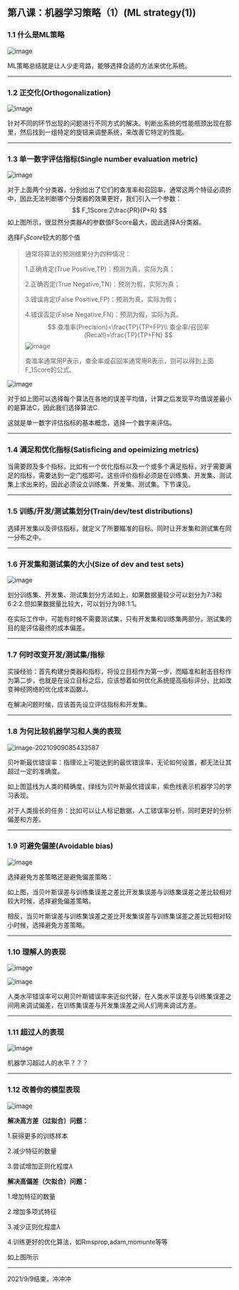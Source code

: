 ## 第八课：机器学习策略（1）(ML strategy(1))

### 1.1 什么是ML策略

![image](https://cdn.jsdelivr.net/gh/JLUVicent/image-saving@master/20210731/image.3vsphvrv73w0.png)

ML策略总结就是让人少走弯路，能够选择合适的方法来优化系统。

***

### 1.2 正交化(Orthogonalization)

![image](https://cdn.jsdelivr.net/gh/JLUVicent/image-saving@master/20210731/image.4084df3i86k0.png)

针对不同的环节出现的问题进行不同方式的解决。判断出系统的性能瓶颈出现在那里，然后找到一组特定的旋钮来调整系统，来改善它特定的性能。

***

### 1.3 单一数字评估指标(Single number evaluation metric)

![image](https://cdn.jsdelivr.net/gh/JLUVicent/image-saving@master/20210731/image.4cykijtb6zi0.png)

对于上面两个分类器，分别给出了它们的查准率和召回率，通常这两个特征必须折中，因此无法判断哪个分类器的效果更好，我们引入一个参数：
$$
F_1Score:2\frac{PR}{P+R}
$$
如上图所示，很显然分类器A的参数值FScore最大，因此选择A分类器。

选择$F_1Score$较大的那个值

>通常将算法的预测结果分为四种情况：
>
>1.正确肯定(True Positive,TP)：预测为真，实际为真；
>
>2.正确否定(True Negative,TN)：预测为假，实际为真；
>
>3.错误肯定(False Positive,FP)：预测为真，实际为假；
>
>4.错误否定(False Negative,FN)：预测为假，实际为真。
>$$
>查准率(Precision)=\frac{TP}{TP+FP}\\
>查全率/召回率(Recall)=\frac{TP}{TP+FN}
>$$
>![image](https://cdn.jsdelivr.net/gh/JLUVicent/image-saving@master/20210731/image.4azxxh50ehc.png)
>
>查准率通常用P表示，查全率或召回率通常用R表示，则可以得到上面F_1Score的公式。

![image](https://cdn.jsdelivr.net/gh/JLUVicent/image-saving@master/20210731/image.1jkb8qx6ahgg.png)

对于如上图可以选择每个算法在各地的误差平均值，计算之后发现平均值误差最小的是算法C，因此我们选择算法C.

这就是单一数字评估指标的基本概念，选择一个数字来评估。

***

### 1.4 满足和优化指标(Satisficing and opeimizing metrics)

当需要顾及多个指标，比如有一个优化指标以及一个或多个满足指标，对于需要满足的指标，需要达到一定门槛即可。这些评价指标必须是在训练集、开发集、测试集上求出来的，因此必须设立训练集、开发集、测试集。下节课见。

***

### 1.5 训练/开发/测试集划分(Train/dev/test distributions)

选择开发集以及评估指标，就定义了所要瞄准的目标。同时让开发集和测试集在同一分布之中。

***

### 1.6 开发集和测试集的大小(Size of dev and test sets)

![image](https://cdn.jsdelivr.net/gh/JLUVicent/image-saving@master/20210731/image.4cd083qquns0.png)

划分训练集、开发集、测试集划分方法如上，如果数据量较少可以划分为7:3和6:2:2.但如果数据量比较大，可以划分为98:1:1。

在实际工作中，可能有时候不需要测试集，只有开发集和训练集两部分。测试集的目的是评估最终的成本偏差。

***

### 1.7 何时改变开发/测试集/指标

实操经验：首先构建分类器和指标，将设立目标作为第一步，而瞄准和射击目标作为第二步，也就是在设立目标之后，应该想着如何优化系统提高指标评分，比如改变神经网络的优化成本函数J。

在解决问题时候，应该首先设立评估指标和开发集。

***

### 1.8 为何比较机器学习和人类的表现

![image-20210909085433587](D:\typora\深度学习\img\image-20210909085433587.png)

贝叶斯最优错误率：指理论上可能达到的最优错误率，无论如何设置，都无法让其超过一定的准确度。

如上图蓝线为人类的精确度，绿线为贝叶斯最优错误率，紫色线表示机器学习的学习表现。

对于人类擅长的任务：比如可以让人标记数据，人工错误率分析，同时更好的分析偏差和方差。

***

### 1.9 可避免偏差(Avoidable bias)

![image](https://cdn.jsdelivr.net/gh/JLUVicent/image-saving@master/20210731/image.2d893r3zd2dc.png)

选择避免方差策略还是避免偏差策略：

如上图，当贝叶斯误差与训练集误差之差比开发集误差与训练集误差之差比较相对较大时候，选择避免偏差策略，

相反，当贝叶斯误差与训练集误差之差比开发集误差与训练集误差之差比较相对较小时候，选择避免方差策略。

***

### 1.10 理解人的表现

![image](https://cdn.jsdelivr.net/gh/JLUVicent/image-saving@master/20210731/image.23d6wfsxhqbk.png)

![image](https://cdn.jsdelivr.net/gh/JLUVicent/image-saving@master/20210731/image.5sgxxfguuf40.png)

人类水平错误率可以用贝叶斯错误率来近似代替，在人类水平误差与训练集误差之间用来调试偏差，在训练集误差与开发集误差之间人们用来调试方差。

***

### 1.11 超过人的表现

![image](https://cdn.jsdelivr.net/gh/JLUVicent/image-saving@master/20210731/image.4zz5786f1tk0.png)

机器学习超过人的水平？？？

***

### 1.12 改善你的模型表现

![image](https://cdn.jsdelivr.net/gh/JLUVicent/image-saving@master/20210731/image.7hs7k7s5ke00.png)

**解决高方差（过拟合）问题：**

1.获得更多的训练样本

2.减少特征的数量

3.尝试增加正则化程度$\lambda$

**解决高偏差（欠拟合）问题：**

1.增加特征的数量

2.增加多项式特征

3.减少正则化程度$\lambda$

4.训练更好的优化算法，如Rmsprop,adam,momunte等等

如上图所示

***

2021/9/9结束，冲冲冲

